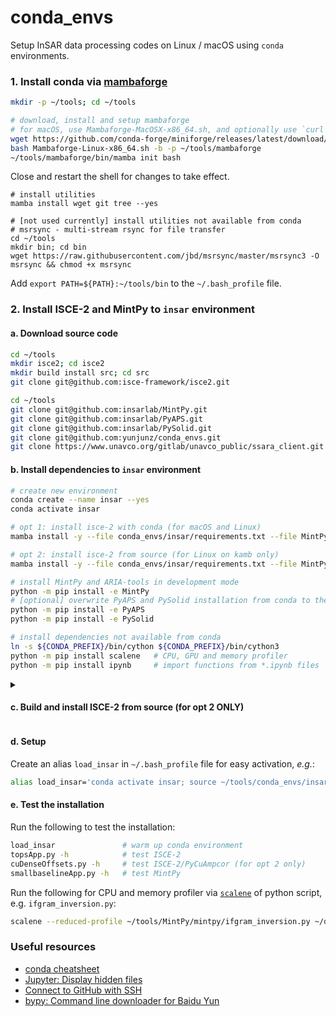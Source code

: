 # conda_envs

Setup InSAR data processing codes on Linux / macOS using `conda` environments.

### 1. Install conda via [mambaforge](https://github.com/conda-forge/miniforge)

```bash
mkdir -p ~/tools; cd ~/tools

# download, install and setup mambaforge
# for macOS, use Mambaforge-MacOSX-x86_64.sh, and optionally use `curl -L -O https://...` syntax to download
wget https://github.com/conda-forge/miniforge/releases/latest/download/Mambaforge-Linux-x86_64.sh
bash Mambaforge-Linux-x86_64.sh -b -p ~/tools/mambaforge
~/tools/mambaforge/bin/mamba init bash
```

Close and restart the shell for changes to take effect.

```
# install utilities
mamba install wget git tree --yes

# [not used currently] install utilities not available from conda
# msrsync - multi-stream rsync for file transfer
cd ~/tools
mkdir bin; cd bin
wget https://raw.githubusercontent.com/jbd/msrsync/master/msrsync3 -O msrsync && chmod +x msrsync
```

Add `export PATH=${PATH}:~/tools/bin` to the `~/.bash_profile` file.

### 2. Install ISCE-2 and MintPy to `insar` environment

#### a. Download source code

```bash
cd ~/tools
mkdir isce2; cd isce2
mkdir build install src; cd src
git clone git@github.com:isce-framework/isce2.git

cd ~/tools
git clone git@github.com:insarlab/MintPy.git
git clone git@github.com:insarlab/PyAPS.git
git clone git@github.com:insarlab/PySolid.git
git clone git@github.com:yunjunz/conda_envs.git
git clone https://www.unavco.org/gitlab/unavco_public/ssara_client.git utils/SSARA
```

#### b. Install dependencies to `insar` environment

```bash
# create new environment
conda create --name insar --yes
conda activate insar

# opt 1: install isce-2 with conda (for macOS and Linux)
mamba install -y --file conda_envs/insar/requirements.txt --file MintPy/requirements.txt isce2

# opt 2: install isce-2 from source (for Linux on kamb only)
mamba install -y --file conda_envs/insar/requirements.txt --file MintPy/requirements.txt --file conda_envs/isce2/requirements.txt

# install MintPy and ARIA-tools in development mode
python -m pip install -e MintPy
# [optional] overwrite PyAPS and PySolid installation from conda to the local development mode [for developers]
python -m pip install -e PyAPS
python -m pip install -e PySolid

# install dependencies not available from conda
ln -s ${CONDA_PREFIX}/bin/cython ${CONDA_PREFIX}/bin/cython3
python -m pip install scalene   # CPU, GPU and memory profiler
python -m pip install ipynb     # import functions from *.ipynb files
```

<details>
<summary><h4>c. Build and install ISCE-2 from source (for opt 2 ONLY)</h4></summary>

This is for opt 2 (building and installing the development version of ISCE-2 from source) ONLY.

```bash
# load CUDA module on Caltech kamb/HPC
module load cuda/11.2

# generate build system
# before re-run, delete existing contents in build folder
# more notes on https://github.com/lijun99/isce2-install
cd ~/tools/isce2/build
cmake ~/tools/isce2/src/isce2 -DCMAKE_INSTALL_PREFIX=~/tools/isce2/install -DCMAKE_CUDA_FLAGS="-arch=sm_60" -DCMAKE_PREFIX_PATH=${CONDA_PREFIX} -DCMAKE_BUILD_TYPE=Release

# compile and install
# then under the $ISCE_ROOT/install, there should be `bin` and `packages` folder
make -j 16 # use multiple threads to accelerate
make install
```

Add `export ISCE_INSTALL_METHOD="source"` to the `~/.bash_profile` file.
</details>

#### d. Setup

Create an alias `load_insar` in `~/.bash_profile` file for easy activation, _e.g._:

```bash
alias load_insar='conda activate insar; source ~/tools/conda_envs/insar/config.rc'
```

#### e. Test the installation

Run the following to test the installation:

```bash
load_insar               # warm up conda environment
topsApp.py -h            # test ISCE-2
cuDenseOffsets.py -h     # test ISCE-2/PyCuAmpcor (for opt 2 only)
smallbaselineApp.py -h   # test MintPy
```

Run the following for CPU and memory profiler via [`scalene`](https://github.com/emeryberger/scalene) of python script, e.g. `ifgram_inversion.py`:

```bash
scalene --reduced-profile ~/tools/MintPy/mintpy/ifgram_inversion.py ~/data/test/FernandinaSenDT128/mintpy/inputs/ifgramStack.h5 -w no
```

### Useful resources

+ [conda cheatsheet](https://docs.conda.io/projects/conda/en/4.6.0/_downloads/52a95608c49671267e40c689e0bc00ca/conda-cheatsheet.pdf)
+ [Jupyter: Display hidden files](https://jupyterlab.readthedocs.io/en/stable/user/files.html#displaying-hidden-files)
+ [Connect to GitHub with SSH](https://docs.github.com/en/authentication/connecting-to-github-with-ssh)
+ [bypy: Command line downloader for Baidu Yun](https://blog.csdn.net/PolarisRisingWar/article/details/121887801)

